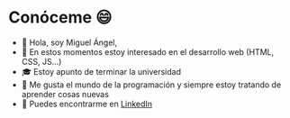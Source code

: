 # Conóceme 😄

- 👋 Hola, soy Miguel Ángel, 
- 👀 En estos momentos estoy interesado en el desarrollo web (HTML, CSS, JS...)
- 🎓 Estoy apunto de terminar la universidad 
- 🧠 Me gusta el mundo de la programación y siempre estoy tratando de aprender cosas nuevas
- 📧 Puedes encontrarme en [LinkedIn][yo] 

[yo]: https://www.linkedin.com/in/miguelangelramoncandia
